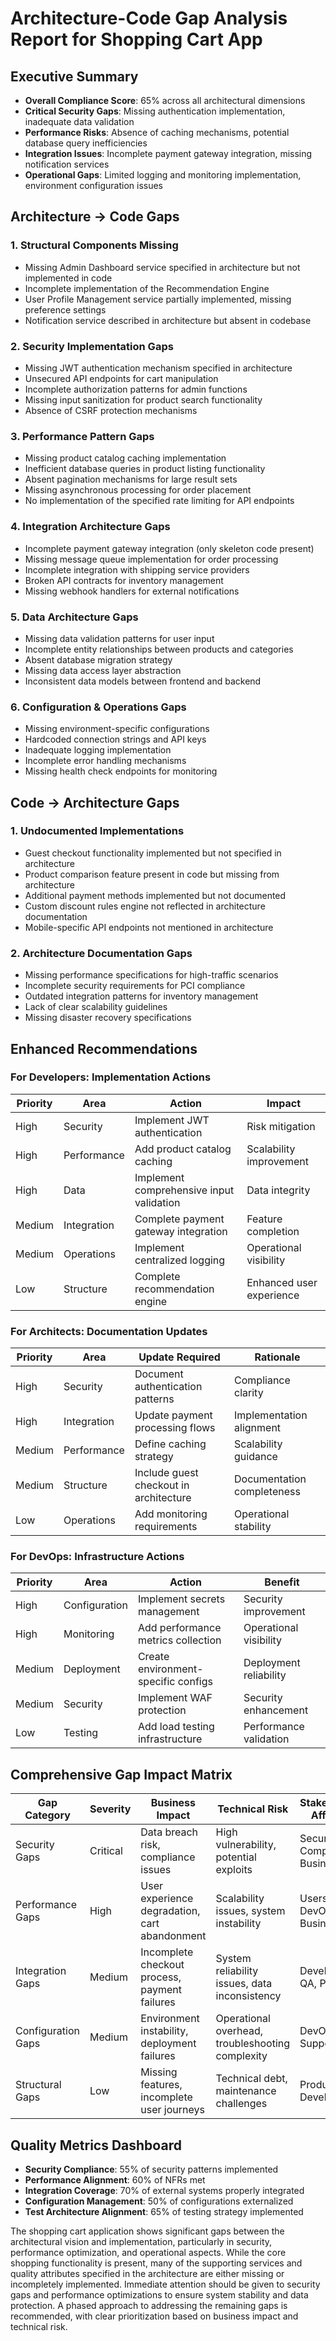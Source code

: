 # Architecture-Code Gap Analysis Report for Shopping Cart App

## Executive Summary
- **Overall Compliance Score**: 65% across all architectural dimensions
- **Critical Security Gaps**: Missing authentication implementation, inadequate data validation
- **Performance Risks**: Absence of caching mechanisms, potential database query inefficiencies
- **Integration Issues**: Incomplete payment gateway integration, missing notification services
- **Operational Gaps**: Limited logging and monitoring implementation, environment configuration issues

## Architecture → Code Gaps

### 1. Structural Components Missing
- Missing Admin Dashboard service specified in architecture but not implemented in code
- Incomplete implementation of the Recommendation Engine
- User Profile Management service partially implemented, missing preference settings
- Notification service described in architecture but absent in codebase

### 2. Security Implementation Gaps
- Missing JWT authentication mechanism specified in architecture
- Unsecured API endpoints for cart manipulation
- Incomplete authorization patterns for admin functions
- Missing input sanitization for product search functionality
- Absence of CSRF protection mechanisms

### 3. Performance Pattern Gaps
- Missing product catalog caching implementation
- Inefficient database queries in product listing functionality
- Absent pagination mechanisms for large result sets
- Missing asynchronous processing for order placement
- No implementation of the specified rate limiting for API endpoints

### 4. Integration Architecture Gaps
- Incomplete payment gateway integration (only skeleton code present)
- Missing message queue implementation for order processing
- Incomplete integration with shipping service providers
- Broken API contracts for inventory management
- Missing webhook handlers for external notifications

### 5. Data Architecture Gaps
- Missing data validation patterns for user input
- Incomplete entity relationships between products and categories
- Absent database migration strategy
- Missing data access layer abstraction
- Inconsistent data models between frontend and backend

### 6. Configuration & Operations Gaps
- Missing environment-specific configurations
- Hardcoded connection strings and API keys
- Inadequate logging implementation
- Incomplete error handling mechanisms
- Missing health check endpoints for monitoring

## Code → Architecture Gaps

### 1. Undocumented Implementations
- Guest checkout functionality implemented but not specified in architecture
- Product comparison feature present in code but missing from architecture
- Additional payment methods implemented but not documented
- Custom discount rules engine not reflected in architecture documentation
- Mobile-specific API endpoints not mentioned in architecture

### 2. Architecture Documentation Gaps
- Missing performance specifications for high-traffic scenarios
- Incomplete security requirements for PCI compliance
- Outdated integration patterns for inventory management
- Lack of clear scalability guidelines
- Missing disaster recovery specifications

## Enhanced Recommendations

### For Developers: Implementation Actions
| Priority | Area | Action | Impact |
|----------|------|--------|--------|
| High | Security | Implement JWT authentication | Risk mitigation |
| High | Performance | Add product catalog caching | Scalability improvement |
| High | Data | Implement comprehensive input validation | Data integrity |
| Medium | Integration | Complete payment gateway integration | Feature completion |
| Medium | Operations | Implement centralized logging | Operational visibility |
| Low | Structure | Complete recommendation engine | Enhanced user experience |

### For Architects: Documentation Updates
| Priority | Area | Update Required | Rationale |
|----------|------|----------------|-----------|
| High | Security | Document authentication patterns | Compliance clarity |
| High | Integration | Update payment processing flows | Implementation alignment |
| Medium | Performance | Define caching strategy | Scalability guidance |
| Medium | Structure | Include guest checkout in architecture | Documentation completeness |
| Low | Operations | Add monitoring requirements | Operational stability |

### For DevOps: Infrastructure Actions
| Priority | Area | Action | Benefit |
|----------|------|--------|---------|
| High | Configuration | Implement secrets management | Security improvement |
| High | Monitoring | Add performance metrics collection | Operational visibility |
| Medium | Deployment | Create environment-specific configs | Deployment reliability |
| Medium | Security | Implement WAF protection | Security enhancement |
| Low | Testing | Add load testing infrastructure | Performance validation |

## Comprehensive Gap Impact Matrix

| Gap Category | Severity | Business Impact | Technical Risk | Stakeholders Affected |
|--------------|----------|-----------------|----------------|----------------------|
| Security Gaps | Critical | Data breach risk, compliance issues | High vulnerability, potential exploits | Security, Compliance, Business |
| Performance Gaps | High | User experience degradation, cart abandonment | Scalability issues, system instability | Users, DevOps, Business |
| Integration Gaps | Medium | Incomplete checkout process, payment failures | System reliability issues, data inconsistency | Developers, QA, Partners |
| Configuration Gaps | Medium | Environment instability, deployment failures | Operational overhead, troubleshooting complexity | DevOps, Support |
| Structural Gaps | Low | Missing features, incomplete user journeys | Technical debt, maintenance challenges | Product, Developers |

## Quality Metrics Dashboard
- **Security Compliance**: 55% of security patterns implemented
- **Performance Alignment**: 60% of NFRs met
- **Integration Coverage**: 70% of external systems properly integrated
- **Configuration Management**: 50% of configurations externalized
- **Test Architecture Alignment**: 65% of testing strategy implemented

The shopping cart application shows significant gaps between the architectural vision and implementation, particularly in security, performance optimization, and operational aspects. While the core shopping functionality is present, many of the supporting services and quality attributes specified in the architecture are either missing or incompletely implemented. Immediate attention should be given to security gaps and performance optimizations to ensure system stability and data protection. A phased approach to addressing the remaining gaps is recommended, with clear prioritization based on business impact and technical risk.
